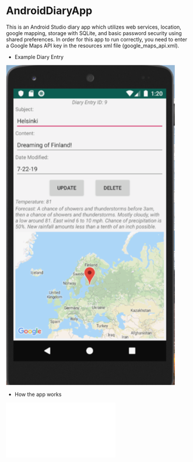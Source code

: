# AndroidDiaryApp
This is an Android Studio diary app which utilizes web services, location, google mapping, storage with SQLite, and basic password security using shared preferences. In order for this app to run correctly, you need to enter a Google Maps API key in the resources xml file (google_maps_api.xml).

* Example Diary Entry

![Input File](DiaryAppExample.png)

* How the app works

![Running the program](HowDiaryAppWorks.pdf)
